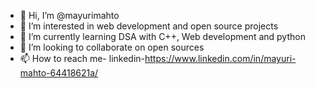 - 👋 Hi, I’m @mayurimahto
- 👀 I’m interested in web development and open source projects
- 🌱 I’m currently learning DSA with C++, Web development and python
- 💞️ I’m looking to collaborate on open sources
- 📫 How to reach me- linkedin-https://www.linkedin.com/in/mayuri-mahto-64418621a/

<!---
mayurimahto/mayurimahto is a ✨ special ✨ repository because its `README.md` (this file) appears on your GitHub profile.
You can click the Preview link to take a look at your changes.
--->
